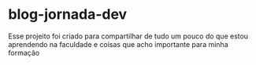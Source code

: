 # blog-jornada-dev
Esse projeito foi criado para compartilhar de tudo um pouco do que estou aprendendo na faculdade e coisas que acho importante para minha formação 

